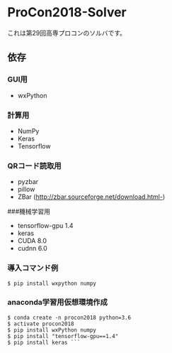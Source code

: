 # ProCon2018-Solver

これは第29回高専プロコンのソルバです。

## 依存
### GUI用
- wxPython

### 計算用
- NumPy
- Keras
- Tensorflow

### QRコード読取用
- pyzbar
- pillow
- ZBar (http://zbar.sourceforge.net/download.html-)

###機械学習用
- tensorflow-gpu 1.4
- keras
- CUDA 8.0
- cudnn 6.0

### 導入コマンド例
 ``` $ pip install wxpython numpy ```

### anaconda学習用仮想環境作成
 ``` 
 $ conda create -n procon2018 python=3.6
 $ activate procon2018
 $ pip install wxPython numpy
 $ pip install "tensorflow-gpu==1.4"
 $ pip install keras ```

